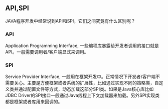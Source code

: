 ## API,SPI
JAVA程序开发中经常说到API和SPI，它们之间究竟有什么区别呢？

### API
Application Programming Interface, 一些编程库暴露给开发者调用的接口就是API。一般需要调用者/客户端显式来调用。

### SPI
Service Provider Interface, 一般用在框架开发中。正常情况下开发者/客户端不需要关心。主要是方便框架或者系统的扩展性，比如通过实现不同的策略类，自定义类并通过配置文件等方式，动态加载这部分SPI类。如果是Java核心库比如JDBC Driver的SPI接口一般通过Java线程上下文加载器来加载。另外SPI实现类都是框架或者库用来回调的。
